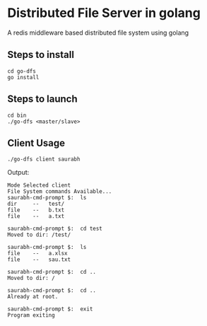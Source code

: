 # Distributed File Server in golang
A redis middleware based distributed file system using golang

## Steps to install
```
cd go-dfs
go install
```
## Steps to launch
```
cd bin
./go-dfs <master/slave>
```

## Client Usage
```
./go-dfs client saurabh
```

Output:

```
Mode Selected client
File System commands Available...
saurabh-cmd-prompt $:  ls
dir 	--	 test/
file 	--	 b.txt
file 	--	 a.txt

saurabh-cmd-prompt $:  cd test
Moved to dir: /test/

saurabh-cmd-prompt $:  ls
file 	--	 a.xlsx
file 	--	 sau.txt

saurabh-cmd-prompt $:  cd ..
Moved to dir: /

saurabh-cmd-prompt $:  cd ..
Already at root.

saurabh-cmd-prompt $:  exit
Program exiting
```

